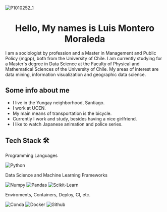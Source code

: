 
![P1010252_1](https://github.com/Luiandmont/Luiandmont/assets/83318014/9afb8e97-cec4-4a16-a7e4-22efafb4d5f1)

<h1 align="center">Hello, My names is Luis Montero Moraleda </h1>


I am a sociologist by profession and a Master in Management and Public Policy (mgpp), both from the University of Chile. I am currently studying for a Master's degree in Data Science at the Faculty of Physical and Mathematical Sciences of the University of Chile. My areas of interest are data mining, information visualization and geographic data science. 


## Some info about me


- I live in the Yungay neighborhood, Santiago.
- I work at UCEN.
- My main means of transportation is the bicycle.
- Currently I work and study, besides having a nice girlfriend.
- I like to watch Japanese animation and police series.



## Tech Stack 🛠️

Programming Languages

![Python](https://img.shields.io/badge/Python-FFD43B?style=flat-square&logo=python&logoColor=blue)

Data Science and Machine Learning Frameworks

![Numpy](https://img.shields.io/badge/Numpy-777BB4?style=flat-square&logo=numpy&logoColor=white])
![Pandas](https://img.shields.io/badge/Pandas-2C2D72?style=flat-square&logo=pandas&logoColor=white])
![Scikit-Learn](https://img.shields.io/badge/scikit_learn-F7931E?style=flat-square&logo=scikit-learn&logoColor=white])


Enviroments, Containers, Deploy, CI, etc.

![Conda](https://img.shields.io/badge/conda-342B029.svg?&style=flat-square&logo=anaconda&logoColor=white)
![Docker](https://img.shields.io/badge/Docker-2CA5E0?style=flat-square&logo=docker&logoColor=white)
![Github](https://img.shields.io/badge/GitHub-100000?style=flat-square&logo=github&logoColor=white)

